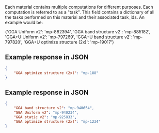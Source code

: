 Each material contains multiple computations for different purposes. Each computation is referred to as a "task". This field contains a dictionary of all the tasks performed on this material and their associated task_ids. An example would be:

{'GGA Uniform v2': 'mp-882394', 
'GGA band structure v2': 'mp-885182', 
'GGA+U Uniform v2': 'mp-797269', 
'GGA+U band structure v2': 'mp-797820', 
'GGA+U optimize structure (2x)': 'mp-19017'}







## Example response in JSON

```json
{
    "GGA optimize structure (2x)": "mp-188"
}
```

## Example response in JSON

```json
{
    "GGA band structure v2": "mp-940654", 
    "GGA Uniform v2": "mp-940234", 
    "GGA static v2": "mp-925833", 
    "GGA optimize structure (2x)": "mp-1234"
}
```

